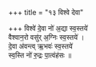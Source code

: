 +++
title = "१३ विश्वे देवा"

+++
विश्वे॑ दे॒वा नो॑ अ॒द्या स्व॒स्तये॑  
वैश्वान॒रो वसु॑र् अ॒ग्निः स्व॒स्तये॑ ।  
दे॒वा अ॑वन्त्व् ऋ॒भवः॑ स्व॒स्तये॑  
स्व॒स्ति नो॑ रु॒द्रः पा॒त्वंह॑सः ॥